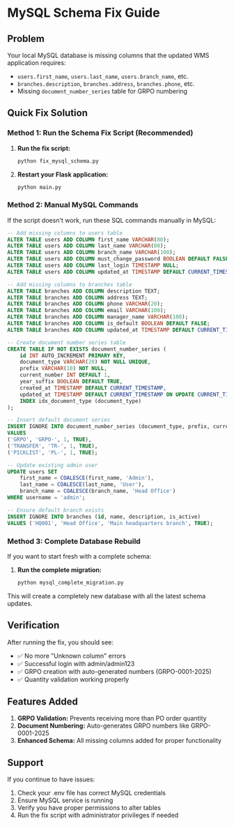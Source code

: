 # MySQL Schema Fix Guide

## Problem
Your local MySQL database is missing columns that the updated WMS application requires:
- `users.first_name`, `users.last_name`, `users.branch_name`, etc.
- `branches.description`, `branches.address`, `branches.phone`, etc.
- Missing `document_number_series` table for GRPO numbering

## Quick Fix Solution

### Method 1: Run the Schema Fix Script (Recommended)

1. **Run the fix script:**
   ```bash
   python fix_mysql_schema.py
   ```

2. **Restart your Flask application:**
   ```bash
   python main.py
   ```

### Method 2: Manual MySQL Commands

If the script doesn't work, run these SQL commands manually in MySQL:

```sql
-- Add missing columns to users table
ALTER TABLE users ADD COLUMN first_name VARCHAR(80);
ALTER TABLE users ADD COLUMN last_name VARCHAR(80);
ALTER TABLE users ADD COLUMN branch_name VARCHAR(100);
ALTER TABLE users ADD COLUMN must_change_password BOOLEAN DEFAULT FALSE;
ALTER TABLE users ADD COLUMN last_login TIMESTAMP NULL;
ALTER TABLE users ADD COLUMN updated_at TIMESTAMP DEFAULT CURRENT_TIMESTAMP ON UPDATE CURRENT_TIMESTAMP;

-- Add missing columns to branches table  
ALTER TABLE branches ADD COLUMN description TEXT;
ALTER TABLE branches ADD COLUMN address TEXT;
ALTER TABLE branches ADD COLUMN phone VARCHAR(20);
ALTER TABLE branches ADD COLUMN email VARCHAR(100);
ALTER TABLE branches ADD COLUMN manager_name VARCHAR(100);
ALTER TABLE branches ADD COLUMN is_default BOOLEAN DEFAULT FALSE;
ALTER TABLE branches ADD COLUMN updated_at TIMESTAMP DEFAULT CURRENT_TIMESTAMP ON UPDATE CURRENT_TIMESTAMP;

-- Create document number series table
CREATE TABLE IF NOT EXISTS document_number_series (
    id INT AUTO_INCREMENT PRIMARY KEY,
    document_type VARCHAR(20) NOT NULL UNIQUE,
    prefix VARCHAR(10) NOT NULL, 
    current_number INT DEFAULT 1,
    year_suffix BOOLEAN DEFAULT TRUE,
    created_at TIMESTAMP DEFAULT CURRENT_TIMESTAMP,
    updated_at TIMESTAMP DEFAULT CURRENT_TIMESTAMP ON UPDATE CURRENT_TIMESTAMP,
    INDEX idx_document_type (document_type)
);

-- Insert default document series
INSERT IGNORE INTO document_number_series (document_type, prefix, current_number, year_suffix)
VALUES 
('GRPO', 'GRPO-', 1, TRUE),
('TRANSFER', 'TR-', 1, TRUE), 
('PICKLIST', 'PL-', 1, TRUE);

-- Update existing admin user
UPDATE users SET 
    first_name = COALESCE(first_name, 'Admin'),
    last_name = COALESCE(last_name, 'User'),
    branch_name = COALESCE(branch_name, 'Head Office')
WHERE username = 'admin';

-- Ensure default branch exists
INSERT IGNORE INTO branches (id, name, description, is_active)
VALUES ('HQ001', 'Head Office', 'Main headquarters branch', TRUE);
```

### Method 3: Complete Database Rebuild

If you want to start fresh with a complete schema:

1. **Run the complete migration:**
   ```bash
   python mysql_complete_migration.py
   ```

This will create a completely new database with all the latest schema updates.

## Verification

After running the fix, you should see:
- ✅ No more "Unknown column" errors
- ✅ Successful login with admin/admin123
- ✅ GRPO creation with auto-generated numbers (GRPO-0001-2025)
- ✅ Quantity validation working properly

## Features Added

1. **GRPO Validation:** Prevents receiving more than PO order quantity
2. **Document Numbering:** Auto-generates GRPO numbers like GRPO-0001-2025
3. **Enhanced Schema:** All missing columns added for proper functionality

## Support

If you continue to have issues:
1. Check your .env file has correct MySQL credentials
2. Ensure MySQL service is running
3. Verify you have proper permissions to alter tables
4. Run the fix script with administrator privileges if needed